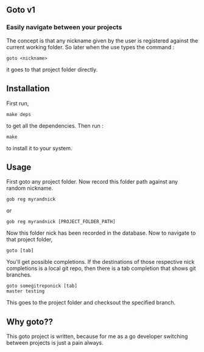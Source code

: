 ## Goto v1
### Easily navigate between your projects
The concept is that any nickname given by the user is registered against the current working folder. So later when the use types the command :

```shell
goto <nickname>
```
it goes to that project folder directly.

## Installation
  First run,
  ```shell
  make deps
  ```
  to get all the dependencies.
  Then run :
  ```shell
  make
  ```
  to install it to your system.
## Usage

First goto any project folder. Now record this folder path against any random nickname.
```shell
gob reg myrandnick
```
or
```shell
gob reg myrandnick [PROJECT_FOLDER_PATH]
```
Now this folder nick has been recorded in the database. Now to navigate to that project folder,
```shell
goto [tab]
```
You'll get possible completions.
If the destinations of those respective nick completions is a local git repo, then there is a tab completion
that shows git branches.
```shell
goto somegitreponick [tab]
master testing
```
This goes to the project folder and checksout the specified branch.

## Why goto??
This goto project is written, because for me as a go developer switching between projects is just a pain always.
